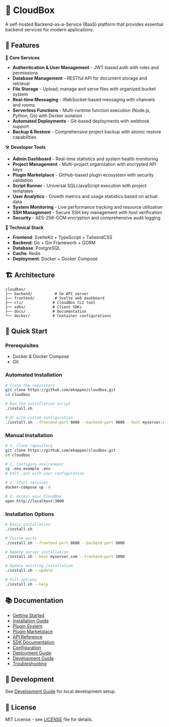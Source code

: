 # 🚀 CloudBox

A self-hosted Backend-as-a-Service (BaaS) platform that provides essential backend services for modern applications.

## 🌟 Features

🚀 **Core Services**
- **Authentication & User Management** - JWT-based auth with roles and permissions
- **Database Management** - RESTful API for document storage and retrieval
- **File Storage** - Upload, manage and serve files with organized bucket system
- **Real-time Messaging** - WebSocket-based messaging with channels and rooms
- **Serverless Functions** - Multi-runtime function execution (Node.js, Python, Go) with Docker isolation
- **Automated Deployments** - Git-based deployments with webhook support
- **Backup & Restore** - Comprehensive project backup with atomic restore capabilities

🛠 **Developer Tools**
- **Admin Dashboard** - Real-time statistics and system health monitoring
- **Project Management** - Multi-project organization with encrypted API keys
- **Plugin Marketplace** - GitHub-based plugin ecosystem with security validation
- **Script Runner** - Universal SQL/JavaScript execution with project templates
- **User Analytics** - Growth metrics and usage statistics based on actual data
- **System Monitoring** - Live performance tracking and resource utilization
- **SSH Management** - Secure SSH key management with host verification
- **Security** - AES-256-GCM encryption and comprehensive audit logging

🔧 **Technical Stack**
- **Frontend**: SvelteKit + TypeScript + TailwindCSS
- **Backend**: Go + Gin Framework + GORM
- **Database**: PostgreSQL
- **Cache**: Redis
- **Deployment**: Docker + Docker Compose

## 🏗️ Architecture

```
cloudbox/
├── backend/          # Go API server
├── frontend/         # Svelte web dashboard  
├── cli/             # CloudBox CLI tool
├── sdks/            # Client SDKs
├── docs/            # Documentation
└── docker/          # Container configurations
```

## 🚀 Quick Start

### Prerequisites
- Docker & Docker Compose
- Git

### Automated Installation

```bash
# Clone the repository
git clone https://github.com/ekoppen/cloudbox.git
cd cloudbox

# Run the installation script
./install.sh

# Or with custom configuration
./install.sh --frontend-port 8080 --backend-port 9000 --host myserver.com
```

### Manual Installation

```bash
# 1. Clone repository
git clone https://github.com/ekoppen/cloudbox.git
cd cloudbox

# 2. Configure environment
cp .env.example .env
# Edit .env with your configuration

# 3. Start services
docker-compose up -d

# 4. Access your CloudBox
open http://localhost:3000
```

### Installation Options

```bash
# Basic installation
./install.sh

# Custom ports
./install.sh --frontend-port 8080 --backend-port 9000

# Remote server installation
./install.sh --host myserver.com --frontend-port 3000

# Update existing installation
./install.sh --update

# Full options
./install.sh --help
```

## 📚 Documentation

- [Getting Started](./docs/getting-started.md)
- [Installation Guide](./docs/installation.md)
- [Plugin System](./docs/PLUGIN_SYSTEM.md)
- [Plugin Marketplace](./docs/PLUGIN_MARKETPLACE.md)
- [API Reference](./docs/api-reference.md)
- [SDK Documentation](./docs/sdk.md)
- [Configuration](./docs/configuration.md)
- [Deployment Guide](./docs/deployment.md)
- [Development Guide](./docs/development.md)
- [Troubleshooting](./docs/troubleshooting.md)

## 🔧 Development

See [Development Guide](./docs/development.md) for local development setup.

## 📄 License

MIT License - see [LICENSE](./LICENSE) file for details.